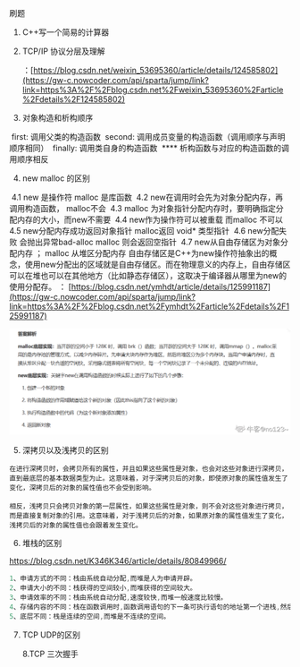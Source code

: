 刷题

1. C++写一个简易的计算器

   

2. TCP/IP 协议分层及理解

   ：[https://blog.csdn.net/weixin_53695360/article/details/124585802](https://gw-c.nowcoder.com/api/sparta/jump/link?link=https%3A%2F%2Fblog.csdn.net%2Fweixin_53695360%2Farticle%2Fdetails%2F124585802)

3. 对象构造和析构顺序

​    first: 调用父类的构造函数
​    second:  调用成员变量的构造函数（调用顺序与声明顺序相同）
​     finally: 调用类自身的构造函数
​    **** 析构函数与对应的构造函数的调用顺序相反

4. new malloc 的区别

​    4.1 new 是操作符  malloc  是库函数
​    4.2 new在调用时会先为对象分配内存，再调用构造函数， malloc不会
​    4.3 malloc 为对象指针分配内存时，要明确指定分配内存的大小，而new不需要
​    4.4  new作为操作符可以被重载 而malloc 不可以
​    4.5  new分配内存成功返回对象指针 malloc返回 void* 类型指针
​    4.6  new分配失败 会抛出异常bad-alloc  malloc 则会返回空指针
​    4.7 new从自由存储区为对象分配内存  ； malloc 从堆区分配内存
​         自由存储区是C++为new操作符抽象出的概念，使用new分配出的区域就是自由存储区。而在物理意义的内存上，自由存储区可以在堆也可以在其他地方（比如静态存储区），这取决于编译器从哪里为new的使用分配存。
  ： [https://blog.csdn.net/ymhdt/article/details/125991187](https://gw-c.nowcoder.com/api/sparta/jump/link?link=https%3A%2F%2Fblog.csdn.net%2Fymhdt%2Farticle%2Fdetails%2F125991187)

![img](test.assets\5D150D2CB70D8223253B71BDA17B35B7.png)

5. 深拷贝以及浅拷贝的区别

```shell
在进行深拷贝时，会拷贝所有的属性，并且如果这些属性是对象，也会对这些对象进行深拷贝，直到最底层的基本数据类型为止。这意味着，对于深拷贝后的对象，即使原对象的属性值发生了变化，深拷贝后的对象的属性值也不会受到影响。

相反，浅拷贝只会拷贝对象的第一层属性，如果这些属性是对象，则不会对这些对象进行拷贝，而是直接复制对象的引用。这意味着，对于浅拷贝后的对象，如果原对象的属性值发生了变化，浅拷贝后的对象的属性值也会跟着发生变化。
```

6. 堆栈的区别

https://blog.csdn.net/K346K346/article/details/80849966/

```c++
1、申请方式的不同：栈由系统自动分配,而堆是人为申请开辟。
2、申请大小的不同：栈获得的空间较小,而堆获得的空间较大。
3、申请效率的不同：栈由系统自动分配,速度较快,而堆一般速度比较慢。
4、存储内容的不同：栈在函数调用时,函数调用语句的下一条可执行语句的地址第一个进栈,然后函数的各个参数进栈,其中静态变量是不入栈的。而堆一般是在头部用一个字节存放堆的大小,堆中的具体内容是人为安排。
5、底层不同：栈是连续的空间,而堆是不连续的空间。
```



7. TCP UDP的区别



   8.TCP 三次握手

